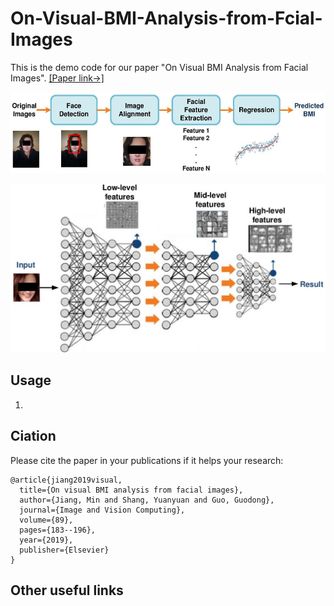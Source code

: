 # On-Visual-BMI-Analysis-from-Fcial-Images
This is the demo code for our paper "On Visual BMI Analysis from Facial Images". [[Paper link->]](https://www.sciencedirect.com/science/article/pii/S0262885619301027)

<p align="center">
  <img src="/img/pipeline.jpg" height="130px" title="A typical framework for visual BMI estimation from two-dimensional (2D) facial images.">
</p>

<p align="center">
  <img src="/img/deep.jpg" height="270px" alt="The pipeline of deep learning approach.">
</p>


## Usage
1. 

## Ciation
Please cite the paper in your publications if it helps your research:
```
@article{jiang2019visual,
  title={On visual BMI analysis from facial images},
  author={Jiang, Min and Shang, Yuanyuan and Guo, Guodong},
  journal={Image and Vision Computing},
  volume={89},
  pages={183--196},
  year={2019},
  publisher={Elsevier}
}
```

## Other useful links
